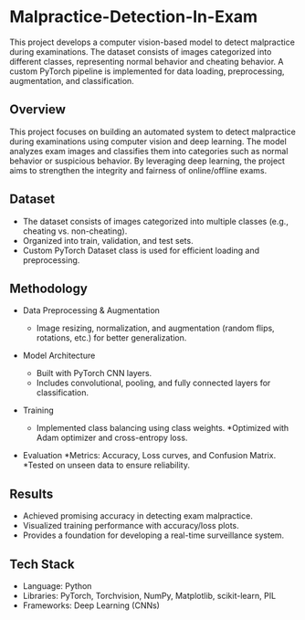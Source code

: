 # Malpractice-Detection-In-Exam

This project develops a computer vision-based model to detect malpractice during examinations. The dataset consists of images categorized into different classes, representing normal behavior and cheating behavior. A custom PyTorch pipeline is implemented for data loading, preprocessing, augmentation, and classification.


## Overview

This project focuses on building an automated system to detect malpractice during examinations using computer vision and deep learning. The model analyzes exam images and classifies them into categories such as normal behavior or suspicious behavior. By leveraging deep learning, the project aims to strengthen the integrity and fairness of online/offline exams.


## Dataset

* The dataset consists of images categorized into multiple classes (e.g., cheating vs. non-cheating).
* Organized into train, validation, and test sets.
* Custom PyTorch Dataset class is used for efficient loading and preprocessing.
  

## Methodology

* Data Preprocessing & Augmentation
  * Image resizing, normalization, and augmentation (random flips, rotations, etc.) for  better generalization.

* Model Architecture
  * Built with PyTorch CNN layers.
  * Includes convolutional, pooling, and fully connected layers for classification.

* Training
  * Implemented class balancing using class weights.
  *Optimized with Adam optimizer and cross-entropy loss.

* Evaluation
  *Metrics: Accuracy, Loss curves, and Confusion Matrix.
  *Tested on unseen data to ensure reliability.
  

## Results

* Achieved promising accuracy in detecting exam malpractice.
* Visualized training performance with accuracy/loss plots.
* Provides a foundation for developing a real-time surveillance system.

## Tech Stack

* Language: Python
* Libraries: PyTorch, Torchvision, NumPy, Matplotlib, scikit-learn, PIL
* Frameworks: Deep Learning (CNNs)
